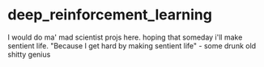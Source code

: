 # deep_reinforcement_learning
I would do ma' mad scientist projs here. hoping that someday i'll make sentient life. "Because I get hard by making sentient life" - some drunk old shitty genius
